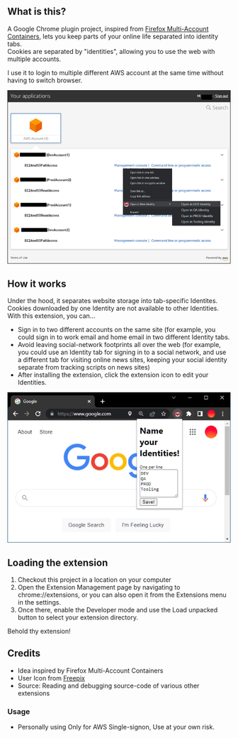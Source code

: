 ## What is this?

A Google Chrome plugin project, inspired from [Firefox Multi-Account Containers](https://addons.mozilla.org/en-US/firefox/addon/multi-account-containers/), lets you keep parts of your online life separated into identity tabs.   
Cookies are separated by "identities", allowing you to use the web with multiple accounts.

I use it to login to multiple different AWS account at the same time without having to switch browser.

![img](docs/Figure20.png)

## How it works

Under the hood, it separates website storage into tab-specific Identites. Cookies downloaded by one Identity are not available to other Identities. With this extension, you can...

* Sign in to two different accounts on the same site (for example, you could sign in to work email and home email in two different Identity tabs.
* Avoid leaving social-network footprints all over the web (for example, you could use an Identity tab for signing in to a social network, and use a different tab for visiting online news sites, keeping your social identity separate from tracking scripts on news sites)
* After installing the extension, click the extension icon to edit your Identities.

![img](docs/screenshot.PNG)

## Loading the extension

1. Checkout this project in a location on your computer
2. Open the Extension Management page by navigating to chrome://extensions, or you can also open it from the Extensions menu in the settings.
3. Once there, enable the Developer mode and use the Load unpacked button to select your extension directory.

Behold thy extension! 

## Credits

* Idea inspired by Firefox Multi-Account Containers
* User Icon from [Freepix](https://www.flaticon.com/free-icon/man_2202112)
* Source: Reading and debugging source-code of various other extensions

### Usage

* Personally using Only for AWS Single-signon, Use at your own risk.

